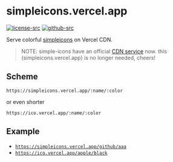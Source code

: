 # simpleicons.vercel.app

[![license-src]][license-href] [![github-src]][github-href]

Serve colorful [simpleicons](https://simpleicons.org/) on Vercel CDN.


> NOTE:
> simple-icons have an official [CDN service](https://github.com/simple-icons/simple-icons?tab=readme-ov-file#cdn-with-colors) now.
> this (simpleicons.vercel.app) is no longer needed, cheers!


## Scheme

```
https://simpleicons.vercel.app/:name/:color
```

or even shorter

```
https://ico.vercel.app/:name/:color
```

## Example

- [`https://simpleicons.vercel.app/github/aaa`](https://simpleicons.vercel.app/github/aaa)
- [`https://ico.vercel.app/apple/black`](https://ico.vercel.app/apple/black)

[license-src]: https://badgen.net/badge/license/MIT/blue
[license-href]: https://github.com/simpleicons/simpleicons.vercel.app/blob/master/LICENSE
[github-src]: https://badgen.net/badge/github/amio%2Fsimpleicons.vercel.app?icon&label
[github-href]: https://github.com/simpleicons/simpleicons.vercel.app
